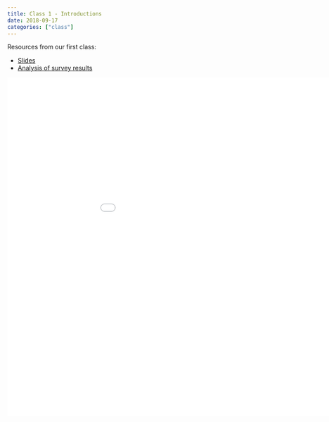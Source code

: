 ```yaml
---
title: Class 1 - Introductions
date: 2018-09-17
categories: ["class"]
---
```


Resources from our first class:

* [Slides](/slides/2018-09-10-Intro_to_Course.html)
* [Analysis of survey results](https://github.com/jbryer/CRJ504Fall2018/blob/master/R/StudentSurvey.R)

<!--more-->

<iframe src="/slides/2018-09-17-Intro_to_Course.html#1" width="1024px" height="768px"  frameborder="0" allowfullscreen>
</iframe>
